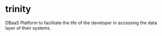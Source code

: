 # trinity
DBaaS Platform to facilitate the life of the developer in accessing the data layer of their systems.

